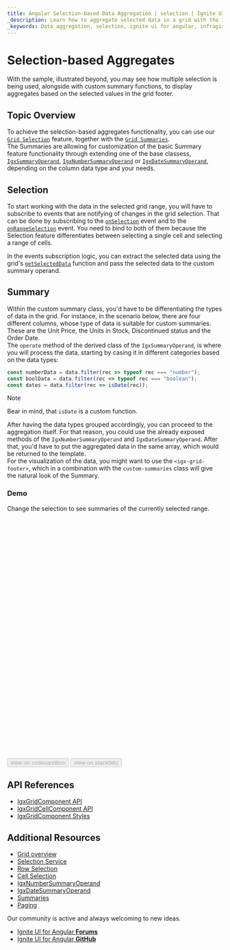 ```yaml
---
title: Angular Selection-based Data Aggregation | selection | Ignite UI for Angular | Infragistics 
_description: Learn how to aggregate selected data in a grid with the Ignite Angular Material table using rich API. It also allows instant content aggregations in the virtualized data of the Grid
_keywords: Data aggregation, selection, ignite ui for angular, infragistics
---
```


# Selection-based Aggregates

With the sample, illustrated beyond, you may see how multiple selection is being used, alongside with custom summary functions, to display aggregates based on the selected values in the grid footer.

## Topic Overview

To achieve the selection-based aggregates functionality, you can use our [`Grid Selection`]({environment:angularApiUrl}/components/grid/selection.html) feature, together with the [`Grid Summaries`]({environment:angularApiUrl}/components/grid/summaries.html).    
The Summaries are allowing for customization of the basic Summary feature functionality through extending one of the base classess, [`IgxSummaryOperand`]({environment:angularApiUrl}/classes/igxsummaryoperand.html), [`IgxNumberSummaryOperand`]({environment:angularApiUrl}/classes/igxnumbersummaryoperand.html) or [`IgxDateSummaryOperand`]({environment:angularApiUrl}/classes/igxdatesummaryoperand.html), depending on the column data type and your needs.  

## Selection
To start working with the data in the selected grid range, you will have to subscribe to events that are notifying of changes in the grid selection. That can be done by subscribing to the [`onSelection`]({environment:angularApiUrl}/classes/igxgridcomponent.html#onrangeselection) event and to the [`onRangeSelection`]({environment:angularApiUrl}/classes/igxgridcomponent.html#onselection) event. You need to bind to both of them because the Selection feature differentiates between selecting a single cell and selecting a range of cells.     

In the events subscription logic, you can extract the selected data using the grid's [`getSelectedData`]({environment:angularApiUrl}/classes/igxgridcomponent.html#onrangeselection) function and pass the selected data to the custom summary operand.


## Summary
Within the custom summary class, you'd have to be differentiating the types of data in the grid. For instance, in the scenario below, there are four different columns, whose type of data is suitable for custom summaries. These are the Unit Price, the Units in Stock, Discontinued status and the Order Date.   
The `operate` method of the derived class of the `IgxSummaryOperand`, is where you will process the data, starting by casing it in different categories based on the data types:

```typescript
const numberData = data.filter(rec => typeof rec === "number");
const boolData = data.filter(rec => typeof rec === "boolean");
const dates = data.filter(rec => isDate(rec));
```   

> [!NOTE]
> Bear in mind, that `isDate` is a custom function.     

After having the data types grouped accordingly, you can proceed to the aggregation itself. For that reason, you could use the already exposed methods of the `IgxNumberSummaryOperand` and `IgxDateSummaryOperand`. 
After that, you'd have to put the aggregated data in the same array, which would be returned to the template.  
For the visualization of the data, you might want to use the `<igx-grid-footer>`, which in a combination with the `custom-summaries` class will give the natural look of the Summary.


### Demo
Change the selection to see summaries of the currently selected range.   

<div class="sample-container loading" style="height: 560px;">
    <iframe id="grid-selection-custom-summaries" data-src='{environment:demosBaseUrl}/grid/grid-selection-custom-summaries' width="100%" height="100%" seamless frameborder="0" class="lazyload"></iframe>
</div>
<div>
<button data-localize="codesandbox" disabled class="codesandbox-btn" data-iframe-id="grid-selection-custom-summaries" data-demos-base-url="{environment:demosBaseUrl}">view on codesandbox</button>
<button data-localize="stackblitz" disabled class="stackblitz-btn" data-iframe-id="grid-selection-custom-summaries" data-demos-base-url="{environment:demosBaseUrl}">view on stackblitz</button>
</div>

## API References

* [IgxGridComponent API]({environment:angularApiUrl}/classes/igxgridcomponent.html)    
* [IgxGridCellComponent API]({environment:angularApiUrl}/classes/igxgridcellcomponent.html)    
* [IgxGridComponent Styles]({environment:sassApiUrl}/index.html#function-igx-grid-theme)     

## Additional Resources
<div class="divider--half"></div>    

* [Grid overview](grid.md)    
* [Selection Service]({environment:angularApiUrl}/classes/igxgridselectionservice.html)
* [Row Selection](row_selection.md)   
* [Cell Selection](cell_selection.md)    
* [IgxNumberSummaryOperand]({environment:angularApiUrl}/classes/igxnumbersummaryoperand.html)
* [IgxDateSummaryOperand]({environment:angularApiUrl}/classes/igxdatesummaryoperand.html)
* [Summaries](summaries.md)    
* [Paging](paging.md)    

<div class="divider--half"></div>
Our community is active and always welcoming to new ideas.    

* [Ignite UI for Angular **Forums**](https://www.infragistics.com/community/forums/f/ignite-ui-for-angular)    
* [Ignite UI for Angular **GitHub**](https://github.com/IgniteUI/igniteui-angular)     
